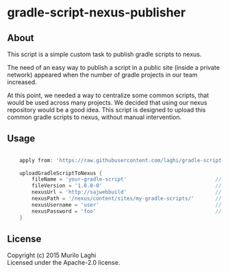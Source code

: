 # gradle-script-nexus-publisher

## About
This script is a simple custom task to publish gradle scripts to nexus. 

The need of an easy way to publish a script in a public site (inside a private network) appeared when the number of gradle projects in our team increased. 

At this point, we needed a way to centralize some common scripts, that would be used across many projects. We decided that using our nexus repository would be a good idea. This script is designed to upload this common gradle scripts to nexus, without manual intervention. 

## Usage
```groovy

	apply from: 'https://raw.githubusercontent.com/laghi/gradle-script-nexus-publisher/master/gradle-nexus-publish.gradle'
	
	uploadGradleScriptToNexus {
		fileName = 'your-gradle-script' 							// name of the gradle script. Notice that the name of the script in nexus will be the same name of the file itself. The location is relative to the project directory
		fileVersion = '1.0.0-0'										// the version to be appended to the fileName
		nexusUrl = 'http://sajwebbuild' 						 	// the nexus url
		nexusPath = '/nexus/content/sites/my-gradle-scripts/' 		// the path in which the file script will be distributed
		nexusUsername = 'user'										// nexus auth user 
		nexusPassword = 'foo'										// nexus auth password
	}

```

## License
Copyright (c) 2015 Murilo Laghi  
Licensed under the Apache-2.0 license.
